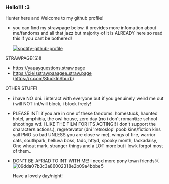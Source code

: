 ### Hello!!! :3
Hunter here and Welcome to my github profile!
- you can find my strawpage below. it provides more infomation about me/fandoms and all that jazz but majority of it is ALREADY here so read this if you cant be bothered!


  [![spotify-github-profile](https://spotify-github-profile.kittinanx.com/api/view?uid=31u3stiobril2k26hbegbae2ej6m&cover_image=true&theme=default&show_offline=false&background_color=121212&interchange=false&profanity=false)](https://github.com/kittinan/spotify-github-profile)

STRAWPAGE(S)!! 
- https://yaaayquestions.straw.page 
- https://cielsstrawpaaagee.straw.page
<br>(https://x.com/StuckInSburb)

OTHER STUFF!
- i have NO dni. i interact with everyone but if you genuinely weird me out i will NOT int/will block, i block freely!
- PLEASE INT! if you are in one of these fandoms: homestuck, haunted hotel, amphibia, the owl house, zero day (no i don't romantize school shootings wtf. I LIKE THE FILM FOR ITS ACTING!! i don't support the characters actions.), regretevator (dni 'retroslop' poob kins/fiction kins yall PMO so bad UNLESS you are close w me), wings of fire, warrior cats, southpark, helluva boss, tadc, httyd, spooky month, lackadaisy, One wheat mark, stranger things and a LOT more but i lowk forgot most of them..
- DON'T BE AFRIAD TO INT WITH ME! i need more pony town friends!:(![09dda07b3c3a86002318e2b09a4bbbe5](https://github.com/user-attachments/assets/e90876e0-7be4-4f1a-914a-c07e177a8877)

  Have a lovely day/night!

